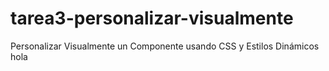 # tarea3-personalizar-visualmente
Personalizar Visualmente un Componente usando CSS y Estilos Dinámicos
hola 
